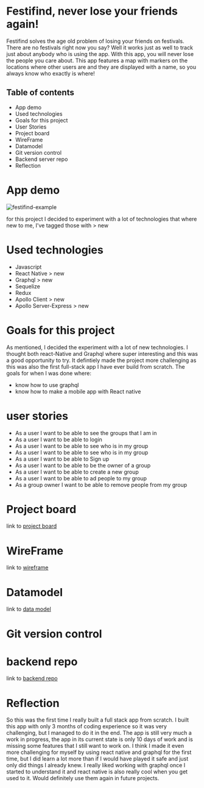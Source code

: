 
# Festifind, never lose your friends again!

Festifind solves the age old problem of losing your friends on festivals. There are no festivals right now you say? Well it works just as well to track just about anybody who is using the app. With this app, you will never lose the people you care about. This app features a map with markers on the locations where other users are and they are displayed with a name, so you always know who exactly is where!

## Table of contents
- App demo
- Used technologies
- Goals for this project
- User Stories
- Project board
- WireFrame
- Datamodel
- Git version control
- Backend server repo
- Reflection

# App demo
![festifind-example](https://github.com/DannyS-stack/festifind-front/blob/development/Images/ezgif.com-gif-maker.gif)


for this project I decided to experiment with a lot of technologies that where new to me, I've tagged those with > new

# Used technologies
- Javascript
- React Native > new
- Graphql > new
- Sequelize
- Redux
- Apollo Client > new
- Apollo Server-Express > new

# Goals for this project

As mentioned, I decided the experiment with a lot of new technologies. I thought both react-Native and Graphql where super interesting and this was a good opportunity to try. It defintiely made the project more challenging as this was also the first full-stack app I have ever build from scratch. The goals for when I was done where:

- know how to use graphql
- know how to make a mobile app with React native


# user stories
- As a user I want to be able to see the groups that I am in
- As a user I want to be able to login 
- As a user I want to be able to see who is in my group
- As a user I want to be able to see who is in my group
- As a user I want to be able to Sign up 
- As a user I want to be able to be the owner of a group
- As a user I want to be able to create a new group
- As a user I want to be able to ad people to my group
- As a group owner I want to be able to  remove people from my group


 
# Project board

link to [project board](https://github.com/users/DannyS-stack/projects/1)


# WireFrame
link to [wireframe](https://wireframepro.mockflow.com/editor.jsp?editor=off&perm=Owner&projectid=M42573935fe48c12eb0f83445370f93f11602491326051&publicid=6eb9fa79163a47c59d90e0f2e5f9bd44#/page/D7b7e575d9c0fd41f1ddaf768cdf82b89)



# Datamodel
link to [data model](https://dbdiagram.io/d/5f8445eb3a78976d7b774ab5)


# Git version control



# backend repo
link to [backend repo](https://github.com/DannyS-stack/festifind-back)


#  Reflection

So this was the first time I really built a full stack app from scratch. I built this app with only 3 months of coding experience so it was very challenging, but I managed to do it in the end. The app is still very much a work in progress, the app in its current state is only 10 days of work and is missing some features that I still want to work on. I think I made it even more challenging for myself by using react native and graphql for the first time, but I did learn a lot more than if I would have played it safe and just only did things I already knew. I really liked working with graphql once I started to understand it and react native is also really cool when you get used to it. Would definitely use them again in future projects.
 










